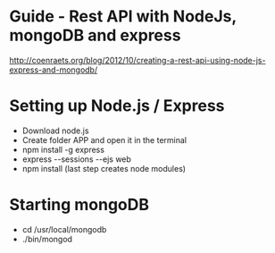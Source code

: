 Guide - Rest API with NodeJs, mongoDB and express
===========
http://coenraets.org/blog/2012/10/creating-a-rest-api-using-node-js-express-and-mongodb/

Setting up Node.js / Express
===========

- Download node.js
- Create folder APP and open it in the terminal
- npm install -g express
- express --sessions --ejs web
- npm install
(last step creates node modules)

Starting mongoDB
===========
- cd /usr/local/mongodb
- ./bin/mongod

